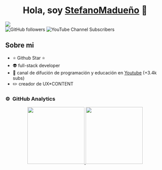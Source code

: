 <div align="center">
<h1 align="center">Hola, soy <a href="https://www.youtube.com/@stefanomadueno2362">StefanoMadueño</a> 👋</h1>
</div>
<img src="https://i.imgur.com/148Pf6w.png">
<div class="badge-container">
  <img alt="GitHub followers" src="https://img.shields.io/github/followers/Stefano-BML">
  <img alt="YouTube Channel Subscribers" src="https://img.shields.io/youtube/channel/subscribers/UCouUHaufMgaUcjs1NRNT-ow">
</div>

## Sobre mi

- ⭐ Github Star ⭐ 
- 👽 full-stack developer
- 🎥 canal de difución de programación y educación en <a href="https://www.youtube.com/@stefanomadueno2362">Youtube</a> (+3.4k subs)
- ✏️ creador de UX*CONTENT

### ⚙️ &nbsp;GitHub Analytics

<p align="center">
<a href="https://github.com/Stefano-BML">
  <img height="180em" src="https://github-readme-stats-eight-theta.vercel.app/api?username=Stefano-BML&show_icons=true&theme=algolia&include_all_commits=true&count_private=true"/>
  <img height="180em" src="https://github-readme-stats-eight-theta.vercel.app/api/top-langs/?username=Stefano-BML&layout=compact&langs_count=8&theme=algolia"/>
</a>
</p>


